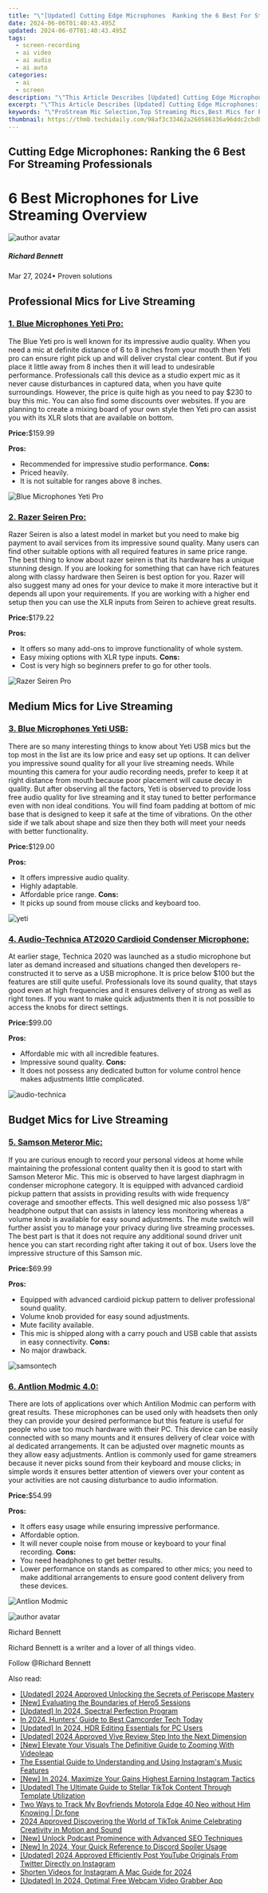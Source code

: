 ```yaml
---
title: "\"[Updated] Cutting Edge Microphones  Ranking the 6 Best For Streaming Professionals\""
date: 2024-06-06T01:40:43.495Z
updated: 2024-06-07T01:40:43.495Z
tags: 
  - screen-recording
  - ai video
  - ai audio
  - ai auto
categories: 
  - ai
  - screen
description: "\"This Article Describes [Updated] Cutting Edge Microphones: Ranking the 6 Best For Streaming Professionals\""
excerpt: "\"This Article Describes [Updated] Cutting Edge Microphones: Ranking the 6 Best For Streaming Professionals\""
keywords: "\"ProStream Mic Selection,Top Streaming Mics,Best Mics for Profs,Premium Microphones Ranked,High-Quality Mics Guide,Leading Studio Mics List,Professional Streamers' Mics\""
thumbnail: https://thmb.techidaily.com/98af3c33462a260586336a96ddc2cbdb473875d7a720808faf7dee8c99a861a3.jpg
---
```


## Cutting Edge Microphones: Ranking the 6 Best For Streaming Professionals

# 6 Best Microphones for Live Streaming Overview

![author avatar](https://images.wondershare.com/filmora/article-images/richard-bennett.jpg)

##### Richard Bennett

 Mar 27, 2024• Proven solutions

## Professional Mics for Live Streaming

### [1. Blue Microphones Yeti Pro:](http://www.bluemic.com/products/yeti-pro/ )

 The Blue Yeti pro is well known for its impressive audio quality. When you need a mic at definite distance of 6 to 8 inches from your mouth then Yeti pro can ensure right pick up and will deliver crystal clear content. But if you place it little away from 8 inches then it will lead to undesirable performance. Professionals call this device as a studio expert mic as it never cause disturbances in captured data, when you have quite surroundings. However, the price is quite high as you need to pay $230 to buy this mic. You can also find some discounts over websites. If you are planning to create a mixing board of your own style then Yeti pro can assist you with its XLR slots that are available on bottom.

**Price:**$159.99

**Pros:**

* Recommended for impressive studio performance.
**Cons:**
* Priced heavily.
* It is not suitable for ranges above 8 inches.

![Blue Microphones Yeti Pro ](https://images.wondershare.com/filmora/article-images/blue-yeti-pro.jpg)

### [2. Razer Seiren Pro:](https://www.razerzone.com/gaming-audio/razer-seiren-pro )

 Razer Seiren is also a latest model in market but you need to make big payment to avail services from its impressive sound quality. Many users can find other suitable options with all required features in same price range. The best thing to know about razer seiren is that its hardware has a unique stunning design. If you are looking for something that can have rich features along with classy hardware then Seiren is best option for you. Razer will also suggest many ad ones for your device to make it more interactive but it depends all upon your requirements. If you are working with a higher end setup then you can use the XLR inputs from Seiren to achieve great results.

**Price:**$179.22

**Pros:**

* It offers so many add-ons to improve functionality of whole system.
* Easy mixing options with XLR type inputs.
**Cons:**
* Cost is very high so beginners prefer to go for other tools.

![Razer Seiren Pro ](https://images.wondershare.com/filmora/article-images/razer-seiren-pro.jpg)

## Medium Mics for Live Streaming

### [3. Blue Microphones Yeti USB:](http://www.bluemic.com/products/yeti/ )

 There are so many interesting things to know about Yeti USB mics but the top most in the list are its low price and easy set up options. It can deliver you impressive sound quality for all your live streaming needs. While mounting this camera for your audio recording needs, prefer to keep it at right distance from mouth because poor placement will cause decay in quality. But after observing all the factors, Yeti is observed to provide loss free audio quality for live streaming and it stay tuned to better performance even with non ideal conditions. You will find foam padding at bottom of mic base that is designed to keep it safe at the time of vibrations. On the other side if we talk about shape and size then they both will meet your needs with better functionality.

**Price:**$129.00

**Pros:**

* It offers impressive audio quality.
* Highly adaptable.
* Affordable price range.
**Cons:**
* It picks up sound from mouse clicks and keyboard too.

![yeti ](https://images.wondershare.com/filmora/article-images/yeti.jpg)

### [4. Audio-Technica AT2020 Cardioid Condenser Microphone:](http://www.audio-technica.com/cms/wired%5Fmics/a0933a662b5ed0e2/ )

 At earlier stage, Technica 2020 was launched as a studio microphone but later as demand increased and situations changed then developers re-constructed it to serve as a USB microphone. It is price below $100 but the features are still quite useful. Professionals love its sound quality, that stays good even at high frequencies and it ensures delivery of strong as well as right tones. If you want to make quick adjustments then it is not possible to access the knobs for direct settings.

**Price:**$99.00

**Pros:**

* Affordable mic with all incredible features.
* Impressive sound quality.
**Cons:**
* It does not possess any dedicated button for volume control hence makes adjustments little complicated.

![audio-technica ](https://images.wondershare.com/filmora/article-images/audio-technica.jpg)

## Budget Mics for Live Streaming

### [5. Samson Meteror Mic:](http://www.samsontech.com/samson/products/microphones/usb-microphones/meteormic/ )

 If you are curious enough to record your personal videos at home while maintaining the professional content quality then it is good to start with Samson Meteror Mic. This mic is observed to have largest diaphragm in condenser microphone category. It is equipped with advanced cardioid pickup pattern that assists in providing results with wide frequency coverage and smoother effects. This well designed mic also possess 1/8” headphone output that can assists in latency less monitoring whereas a volume knob is available for easy sound adjustments. The mute switch will further assist you to manage your privacy during live streaming processes. The best part is that it does not require any additional sound driver unit hence you can start recording right after taking it out of box. Users love the impressive structure of this Samson mic.

**Price:**$69.99

**Pros:**

* Equipped with advanced cardioid pickup pattern to deliver professional sound quality.
* Volume knob provided for easy sound adjustments.
* Mute facility available.
* This mic is shipped along with a carry pouch and USB cable that assists in easy connectivity.
**Cons:**
* No major drawback.

![samsontech ](https://images.wondershare.com/filmora/article-images/samsontech.jpg)

### [6. Antlion Modmic 4.0:](https://www.amazon.com/Antlion-Audio-ModMic-Attachable-Microphone/dp/B00T6XUL8S )

 There are lots of applications over which Antilion Modmic can perform with great results. These microphones can be used only with headsets then only they can provide your desired performance but this feature is useful for people who use too much hardware with their PC. This device can be easily connected with so many mounts and it ensures delivery of clear voice with al dedicated arrangements. It can be adjusted over magnetic mounts as they allow easy adjustments. Antlion is commonly used for game streamers because it never picks sound from their keyboard and mouse clicks; in simple words it ensures better attention of viewers over your content as your activities are not causing disturbance to audio information.

**Price:**$54.99

**Pros:**

* It offers easy usage while ensuring impressive performance.
* Affordable option.
* It will never couple noise from mouse or keyboard to your final recording.
**Cons:**
* You need headphones to get better results.
* Lower performance on stands as compared to other mics; you need to make additional arrangements to ensure good content delivery from these devices.

![ Antlion Modmic](https://images.wondershare.com/filmora/article-images/antlion-modmic.jpg)

![author avatar](https://images.wondershare.com/filmora/article-images/richard-bennett.jpg)

Richard Bennett

Richard Bennett is a writer and a lover of all things video.

Follow @Richard Bennett


<ins class="adsbygoogle"
     style="display:block"
     data-ad-format="autorelaxed"
     data-ad-client="ca-pub-7571918770474297"
     data-ad-slot="1223367746"></ins>



<ins class="adsbygoogle"
     style="display:block"
     data-ad-client="ca-pub-7571918770474297"
     data-ad-slot="8358498916"
     data-ad-format="auto"
     data-full-width-responsive="true"></ins>


<span class="atpl-alsoreadstyle">Also read:</span>
<div><ul>
<li><a href="https://vp-tips.techidaily.com/updated-2024-approved-unlocking-the-secrets-of-periscope-mastery/"><u>[Updated] 2024 Approved  Unlocking the Secrets of Periscope Mastery</u></a></li>
<li><a href="https://vp-tips.techidaily.com/new-evaluating-the-boundaries-of-hero5-sessions/"><u>[New] Evaluating the Boundaries of Hero5 Sessions</u></a></li>
<li><a href="https://vp-tips.techidaily.com/updated-in-2024-spectral-perfection-program/"><u>[Updated] In 2024, Spectral Perfection Program</u></a></li>
<li><a href="https://vp-tips.techidaily.com/in-2024-hunters-guide-to-best-camcorder-tech-today/"><u>In 2024, Hunters' Guide to Best Camcorder Tech Today</u></a></li>
<li><a href="https://vp-tips.techidaily.com/updated-in-2024-hdr-editing-essentials-for-pc-users/"><u>[Updated] In 2024, HDR Editing Essentials for PC Users</u></a></li>
<li><a href="https://vp-tips.techidaily.com/updated-2024-approved-vive-review-step-into-the-next-dimension/"><u>[Updated] 2024 Approved  Vive Review  Step Into the Next Dimension</u></a></li>
<li><a href="https://vp-tips.techidaily.com/new-elevate-your-visuals-the-definitive-guide-to-zooming-with-videoleap/"><u>[New] Elevate Your Visuals  The Definitive Guide to Zooming With Videoleap</u></a></li>
<li><a href="https://vp-tips.techidaily.com/the-essential-guide-to-understanding-and-using-instagrams-music-features/"><u>The Essential Guide to Understanding and Using Instagram's Music Features</u></a></li>
<li><a href="https://instagram-video-files.techidaily.com/new-in-2024-maximize-your-gains-highest-earning-instagram-tactics/"><u>[New] In 2024, Maximize Your Gains  Highest Earning Instagram Tactics</u></a></li>
<li><a href="https://tiktok-clips.techidaily.com/updated-the-ultimate-guide-to-stellar-tiktok-content-through-template-utilization/"><u>[Updated] The Ultimate Guide to Stellar TikTok Content Through Template Utilization</u></a></li>
<li><a href="https://android-location-track.techidaily.com/two-ways-to-track-my-boyfriends-motorola-edge-40-neo-without-him-knowing-drfone-by-drfone-virtual-android/"><u>Two Ways to Track My Boyfriends Motorola Edge 40 Neo without Him Knowing | Dr.fone</u></a></li>
<li><a href="https://tiktok-video-recordings.techidaily.com/2024-approved-discovering-the-world-of-tiktok-anime-celebrating-creativity-in-motion-and-sound/"><u>2024 Approved  Discovering the World of TikTok Anime  Celebrating Creativity in Motion and Sound</u></a></li>
<li><a href="https://some-approaches.techidaily.com/new-unlock-podcast-prominence-with-advanced-seo-techniques/"><u>[New] Unlock Podcast Prominence with Advanced SEO Techniques</u></a></li>
<li><a href="https://discord-videos.techidaily.com/new-in-2024-your-quick-reference-to-discord-spoiler-usage/"><u>[New] In 2024, Your Quick Reference to Discord Spoiler Usage</u></a></li>
<li><a href="https://twitter-videos.techidaily.com/updated-2024-approved-efficiently-post-youtube-originals-from-twitter-directly-on-instagram/"><u>[Updated] 2024 Approved  Efficiently Post YouTube Originals From Twitter Directly on Instagram</u></a></li>
<li><a href="https://instagram-clips.techidaily.com/shorten-videos-for-instagram-a-mac-guide-for-2024/"><u>Shorten Videos for Instagram  A Mac Guide for 2024</u></a></li>
<li><a href="https://video-capture.techidaily.com/updated-in-2024-optimal-free-webcam-video-grabber-app/"><u>[Updated] In 2024, Optimal Free Webcam Video Grabber App</u></a></li>
</ul></div>

